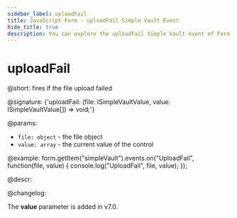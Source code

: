```yaml
---
sidebar_label: uploadFail
title: JavaScript Form - uploadFail Simple Vault Event 
hide_title: true
description: You can explore the uploadFail Simple Vault event of Form in the documentation of the DHTMLX JavaScript UI library. Browse developer guides and API reference, try out code examples and live demos, and download a free 30-day evaluation version of DHTMLX Suite 7.
---
```

 
# uploadFail

@short: fires if the file upload failed

@signature: {'uploadFail: (file: ISimpleVaultValue, value: ISimpleVaultValue[]) => void;'}

@params:
- `file: object` - the file object
- `value: array` - the current value of the control

@example:
form.getItem("simpleVault").events.on("UploadFail", function(file, value) {
    console.log("UploadFail", file, value);
});

@descr:

@changelog:

The **value** parameter is added in v7.0.
